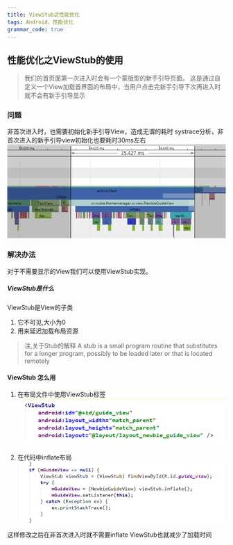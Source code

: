 ```yaml
---
title: ViewStub之性能优化 
tags: Android，性能优化
grammar_code: true
---
```


## 性能优化之ViewStub的使用
> 我们的首页面第一次进入时会有一个蒙版型的新手引导页面。
> 这是通过自定义一个View加载首界面的布局中，当用户点击完新手引导下次再进入时就不会有新手引导显示

### 问题 
非首次进入时，也需要初始化新手引导View，造成无谓的耗时
systrace分析，非首次进入的新手引导view初始化也要耗时30ms左右
![enter description here][1]

### 解决办法
对于不需要显示的View我们可以使用ViewStub实现。

##### ViewStub是什么

ViewStub是View的子类
1. 它不可见,大小为0
2. 用来延迟加载布局资源
> 注,关于Stub的解释
A stub is a small program routine that substitutes for a longer program, possibly to be loaded later or that is located remotely

#### ViewStub 怎么用

1. 在布局文件中使用ViewStub标签
![enter description here][2]

2. 在代码中inflate布局
![enter description here][3]

这样修改之后在非首次进入时就不需要inflate ViewStub也就减少了加载时间


  [1]: ./images/1511163824387.jpg
  [2]: ./images/1511165455971.jpg
  [3]: ./images/1511166126500.jpg